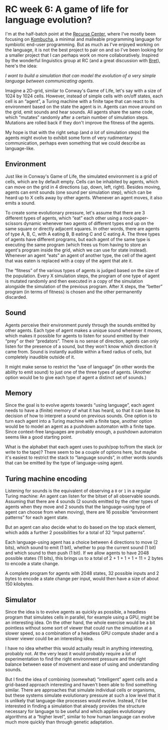 # RC week 6: A game of life for language evolution?

I'm at the half-batch point at the [Recurse Center](https://www.recurse.com/), where I've mostly been focusing on [Kombucha](https://github.com/fkettelhoit/kombucha), a minimal and malleable programming language for symbiotic end-user programming. But as much as I've enjoyed working on the language, it is not the best project to pair on and so I've been looking for a smaller project that I can perhaps work on more collaboratively. Inspired by the wonderful linguistics group at RC (and a great discussion with [Bret](https://brethudson.com/)), here's the idea:

_I want to build a simulation that can model the evolution of a very simple language between communicating agents._

Imagine a 2D-grid, similar to Conway's Game of Life, let's say with a size of 1024 by 1024 cells. However, instead of simple cells with on/off states, each cell is an “agent”, a Turing machine with a finite tape that can react to its environment based on the state the agent is in. Agents can move around on the grid, emit sounds and hear sounds. All agents share the same code, which “mutates” randomly after a certain number of simulation steps. Mutations are rolled back if they don't improve the fitness of the agents.

My hope is that with the right setup (and _a lot_ of simulation steps) the agents might evolve to exhibit some form of very rudimentary communication, perhaps even something that we could describe as language-like.

## Environment

Just like in Conway's Game of Life, the simulated environment is a grid of cells, which are by default empty. Cells can be inhabited by agents, which can move on the grid in 4 directions (up, down, left, right). Besides moving, agents can emit sounds (one sound per simulation step), which can be heard up to X cells away by other agents. Whenever an agent moves, it also emits a sound.

To create some evolutionary pressure, let's assume that there are 3 different types of agents, which “eat” each other using a rock-paper-scissors dynamic whenever two agents of different types end up on the same square or directly adjacent squares. In other words, there are agents of type A, B, C, with A eating B, B eating C and C eating A. The three types of agents have different programs, but each agent of the same type is executing the same program (which frees us from having to store an agent's program inside the grid, which we can use for state instead). Whenever an agent “eats” an agent of another type, the cell of the agent that was eaten is replaced with a copy of the agent that ate it.

The “fitness” of the various types of agents is judged based on the size of the population. Every X simulation steps, the program of one type of agent is mutated randomly and then executed in a copy of the simulation alongside the simulation of the previous program. After X steps, the “better” program (in terms of fitness) is chosen and the other permanently discarded.

## Sound

Agents perceive their environment purely through the sounds emitted by other agents. Each type of agent makes a unique sound whenever it moves, which makes it possible for agents to listen for sound emitted by their “prey” or their “predators”. There is no sense of direction, agents can only listen for the presence of a sound, but they won't know which direction it came from. Sound is instantly audible within a fixed radius of cells, but completely inaudible outside of it.

It might make sense to restrict the “use of language” (in other words the ability to emit sound) to just one of the three types of agents. (Another option would be to give each type of agent a distinct set of sounds.)

## Memory

Since the goal is to evolve agents towards “using language”, each agent needs to have a (finite) memory of what it has heard, so that it can base its decision of how to interpret a sound on previous sounds. One option is to turn each agent into a Turing machine with a finite tape, another option would be to model an agent as a pushdown automaton with a finite tape. Since context-free languages are probably enough, a pushdown automaton seems like a good starting point.

What is the alphabet that each agent uses to push/pop to/from the stack (or write to the tape)? There seem to be a couple of options here, but maybe it's easiest to restrict the stack to “language sounds”, in other words sounds that can be emitted by the type of language-using agent.

## Turing machine encoding

Listening for sounds is the equivalent of observing a `0` or `1` in a regular Turing machine: An agent can listen for the bitset of all observable sounds. Assuming that there are 4 sounds (2 sounds emitted by the other types of agents when they move and 2 sounds that the language-using type of agent can choose from when moving), there are 16 possible “environment patterns” for each agent state.

But an agent can also decide what to do based on the top stack element, which adds a further 2 possibilities for a total of 32 “input patterns”.

Each language-using agent has a choice between 4 directions to move (2 bits), which sound to emit (1 bit), whether to pop the current sound (1 bit) and which sound to then push (1 bit). If we allow agents to have 2048 possible states (11 bits), this brings us to a total of 2 + 1 + 1 + 1 + 11 = 2 bytes to encode a state change.

A complete program for agents with 2048 states, 32 possible inputs and 2 bytes to encode a state change per input, would then have a size of about 150 kilobytes.

## Simulator

Since the idea is to evolve agents as quickly as possible, a headless program that simulates cells in parallel, for example using a GPU, might be an interesting idea. On the other hand, the whole exercise would be a bit pointless without some sort of viewer that could run the simulation at a slower speed, so a combination of a headless GPU compute shader and a slower viewer could be an interesting idea.

I have no idea whether this would actually result in anything interesting, probably not. At the very least it would probably require a lot of experimentation to find the right environment pressure and the right balance between ease of movement and ease of using and understanding sounds.

But I find the idea of combining (somewhat) “intelligent” agent cells and a grid-based approach interesting and haven't been able to find something similar. There are approaches that simulate individual cells or organisms, but these systems simulate evolutionary pressure at such a low level that it is unlikely that language-like processes would evolve. Instead, I'd be interested in finding a simulation that already provides the structure necessary for language to be useful and which applies evolutionary algorithms at a “higher level”, similar to how human language can evolve much more quickly than through genetic adaptation.
